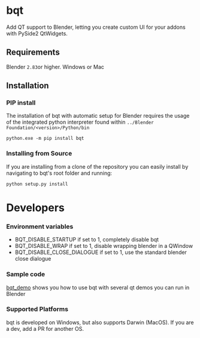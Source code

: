 # bqt
Add QT support to Blender, letting you create custom UI for your addons with PySide2 QtWidgets.

## Requirements
Blender `2.83`or higher.
Windows or Mac


## Installation  

### PIP install
The installation of bqt with automatic setup for Blender requires the usage of the integrated python
interpreter found within `../Blender Foundation/<version>/Python/bin`
```commandline
python.exe -m pip install bqt
```

### Installing from Source
If you are installing from a clone of the repository you can easily install by navigating
to bqt's root folder and running:
```commandline
python setup.py install
```


# Developers

### Environment variables
- BQT_DISABLE_STARTUP if set to 1, completely disable bqt
- BQT_DISABLE_WRAP if set to 1, disable wrapping blender in a QWindow
- BQT_DISABLE_CLOSE_DIALOGUE if set to 1, use the standard blender close dialogue

### Sample code
[bqt_demo](bqt_demo) shows you how to use bqt with several qt demos you can run in Blender

### Supported Platforms  
bqt is developed on Windows, but also supports Darwin (MacOS).
If you are a dev, add a PR for another OS.
